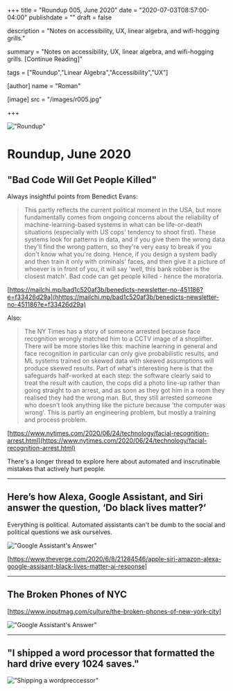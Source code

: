 +++
title = "Roundup 005, June 2020"
date = "2020-07-03T08:57:00-04:00"
publishdate = ""
draft = false

description = "Notes on accessibility, UX, linear algebra, and wifi-hogging grills."

summary = "Notes on accessibility, UX, linear algebra, and wifi-hogging grills. [Continue Reading]"

tags = ["Roundup","Linear Algebra","Accessibility","UX"]

[author]
    name = "Roman"

[image]
    src = "/images/r005.jpg"

+++

!["Roundup"](/images/r005.jpg)

# Roundup, June 2020

## "Bad Code Will Get People Killed"

Always insightful points from Benedict Evans:

> This partly reflects the current political moment in the USA, but more fundamentally comes from ongoing concerns about the reliability of machine-learning-based systems in what can be life-or-death situations (especially with US cops' tendency to shoot first). These systems look for patterns in data, and if you give them the wrong data they'll find the wrong pattern, so they're very easy to break if you don't know what you're doing. Hence, if you design a system badly and then train it only with criminals' faces, and then give it a picture of whoever is in front of you, it will say 'well, this bank robber is the closest match'.  Bad code can get people killed - hence the moratoria.

[https://mailchi.mp/bad1c520af3b/benedicts-newsletter-no-451186?e=f33426d29a](hhttps://mailchi.mp/bad1c520af3b/benedicts-newsletter-no-451186?e=f33426d29a)

Also:

> The NY Times has a story of someone arrested because face recognition wrongly matched him to a CCTV image of a shoplifter. There will be more stories like this: machine learning in general and face recognition in particular can only give probabilistic results, and ML systems trained on skewed data with skewed assumptions will produce skewed results. Part of what's interesting here is that the safeguards half-worked at each step: the software clearly said to treat the result with caution, the cops did a photo line-up rather than going straight to an arrest, and as soon as they got him in a room they realised they had the wrong man. But, they still arrested someone who doesn't look anything like the picture because 'the computer was wrong'. This is partly an engineering problem, but mostly a training and process problem.  

[https://www.nytimes.com/2020/06/24/technology/facial-recognition-arrest.html](https://www.nytimes.com/2020/06/24/technology/facial-recognition-arrest.html)

There's a longer thread to explore here about automated and inscrutinable mistakes that actively hurt people.

---

## Here’s how Alexa, Google Assistant, and Siri answer the question, ‘Do black lives matter?’

Everything is political. Automated assistants can't be dumb to the social and political questions we ask ourselves.

!["Google Assistant's Answer"](/images/r005-IMG_2137.webp)

[https://www.theverge.com/2020/6/8/21284546/apple-siri-amazon-alexa-google-assisant-black-lives-matter-ai-response]

---


## The Broken Phones of NYC

[https://www.inputmag.com/culture/the-broken-phones-of-new-york-city]

!["Google Assistant's Answer"](/images/r005-broken-phones.png)

---

## "I shipped a word processor that formatted the hard drive every 1024 saves."

!["Shipping a wordpreccessor"](/images/r005-wordprocesser-full.png)
